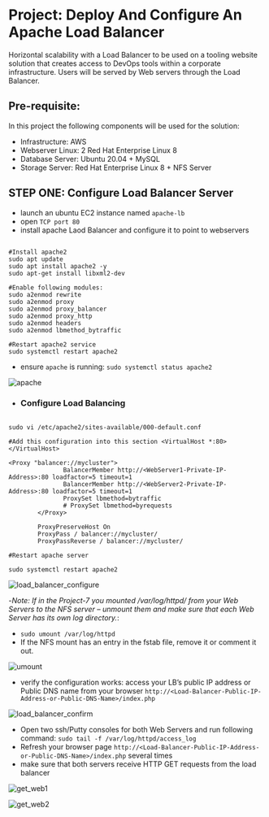 # Project: Deploy And Configure An Apache Load Balancer

Horizontal scalability with a Load Balancer to be used on a tooling website solution that creates access to DevOps tools within a corporate infrastructure. Users will be served by Web servers through the Load Balancer.

## Pre-requisite:
In this project the following components will be used for the solution:

- Infrastructure: AWS
- Webserver Linux: 2 Red Hat Enterprise Linux 8
- Database Server: Ubuntu 20.04 + MySQL
- Storage Server: Red Hat Enterprise Linux 8 + NFS Server

## STEP ONE: Configure Load Balancer Server

- launch an ubuntu EC2 instance named `apache-lb`
- open `TCP port 80`
- install apache Laod Balancer and configure it to point to webservers
```

#Install apache2
sudo apt update
sudo apt install apache2 -y
sudo apt-get install libxml2-dev

#Enable following modules:
sudo a2enmod rewrite
sudo a2enmod proxy
sudo a2enmod proxy_balancer
sudo a2enmod proxy_http
sudo a2enmod headers
sudo a2enmod lbmethod_bytraffic

#Restart apache2 service
sudo systemctl restart apache2

```

- ensure `apache` is running: `sudo systemctl status apache2`


![apache](https://user-images.githubusercontent.com/92983658/184630107-42c3bfed-0d80-4243-82c6-ba4bfa870732.png)

- ### Configure Load Balancing
```

sudo vi /etc/apache2/sites-available/000-default.conf

#Add this configuration into this section <VirtualHost *:80>  </VirtualHost>

<Proxy "balancer://mycluster">
               BalancerMember http://<WebServer1-Private-IP-Address>:80 loadfactor=5 timeout=1
               BalancerMember http://<WebServer2-Private-IP-Address>:80 loadfactor=5 timeout=1
               ProxySet lbmethod=bytraffic
               # ProxySet lbmethod=byrequests
        </Proxy>

        ProxyPreserveHost On
        ProxyPass / balancer://mycluster/
        ProxyPassReverse / balancer://mycluster/

#Restart apache server

sudo systemctl restart apache2

```

![load_balancer_configure](https://user-images.githubusercontent.com/92983658/184632041-c2ce14cd-b5ac-48fd-8562-08e7dbc04dd1.png)


-*Note: If in the Project-7 you mounted /var/log/httpd/ from your Web Servers to the NFS server – unmount them and make sure that each Web Server has its own log directory.*: 
  - `sudo umount /var/log/httpd`
  - If the NFS mount has an entry in the fstab file, remove it or comment it out.
 
 ![umount](https://user-images.githubusercontent.com/92983658/184634907-7e01aeaf-4574-44f6-9ea8-5e87c199d2ec.png)


- verify the configuration works: access your LB’s public IP address or Public DNS name from your browser
`http://<Load-Balancer-Public-IP-Address-or-Public-DNS-Name>/index.php`

![load_balancer_confirm](https://user-images.githubusercontent.com/92983658/185124537-ba834754-6b56-412f-be95-18119375b76c.png)


- Open two ssh/Putty consoles for both Web Servers and run following command: `sudo tail -f /var/log/httpd/access_log`
- Refresh your browser page `http://<Load-Balancer-Public-IP-Address-or-Public-DNS-Name>/index.php` several times
- make sure that both servers receive HTTP GET requests from the load balancer

![get_web1](https://user-images.githubusercontent.com/92983658/185140479-977d8c36-9057-4137-acec-ba79ff8a6264.png)

![get_web2](https://user-images.githubusercontent.com/92983658/185140563-7c1a437e-f442-42ce-8e02-49db583011ad.png)

